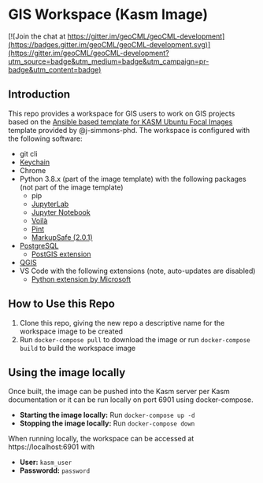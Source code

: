 # GIS Workspace (Kasm Image)

[![Join the chat at https://gitter.im/geoCML/geoCML-development](https://badges.gitter.im/geoCML/geoCML-development.svg)](https://gitter.im/geoCML/geoCML-development?utm_source=badge&utm_medium=badge&utm_campaign=pr-badge&utm_content=badge)

## Introduction

This repo provides a workspace for GIS users to work on GIS projects based on the [Ansible based template for KASM Ubuntu Focal Images](https://github.com/j-simmons-phd/kasm-core-focal-template) template provided by @j-simmons-phd.  The workspace is configured with the following software:

- git cli
- [Keychain](https://www.funtoo.org/Keychain)
- Chrome
- Python 3.8.x (part of the image template) with the following packages (not part of the image template)
    - pip
    - [JupyterLab](https://jupyter.org/)
    - [Jupyter Notebook](https://jupyter.org/)
    - [Voilà](https://voila.readthedocs.io/en/stable/index.html)
    - [Pint](https://pint.readthedocs.io/en/stable/)
    - [MarkupSafe (2.0.1)](https://markupsafe.palletsprojects.com/en/2.0.x/)
- [PostgreSQL](https://www.postgresql.org/) 
    - [PostGIS extension](https://postgis.net/) 
- [QGIS](https://docs.qgis.org/3.22/en/docs/user_manual/)
- VS Code with the following extensions (note, auto-updates are disabled)
    - [Python extension by Microsoft](https://marketplace.visualstudio.com/items?itemName=ms-python.python)

## How to Use this Repo

1. Clone this repo, giving the new repo a descriptive name for the workspace image to be created
1. Run `docker-compose pull` to download the image or run `docker-compose build` to build the workspace image 

## Using the image locally

Once built, the image can be pushed into the Kasm server per Kasm documentation or it can be run locally on port 6901 using docker-compose.

- **Starting the image locally:** Run `docker-compose up -d`
- **Stopping the image locally:** Run `docker-compose down`

When running locally, the workspace can be accessed at https://localhost:6901 with
- **User:** `kasm_user`
- **Passwordd:** `password`
